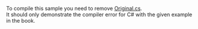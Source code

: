 To compile this sample you need to remove [Original.cs](Original.cs).  
It should only demonstrate the compiler error for C# with the given example in the book.
